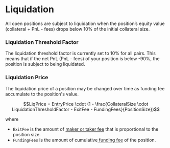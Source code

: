 # Liquidation

All open positions are subject to liquidation when the position’s equity value (collateral + PnL - fees) drops below 10% of the initial collateral size.

### Liquidation Threshold Factor

The liquidation threshold factor is currently set to 10% for all pairs. This means that if the net PnL (PnL - fees) of your position is below -90%, the position is subject to being liquidated.

### Liquidation Price

The liquidation price of a position may be changed over time as funding fee accumulate to the position's value.

$$LiqPrice = EntryPrice \cdot (1 - \frac{CollateralSize \cdot LiquidationThresholdFactor - ExitFee - FundingFees}{PositionSize})$$

where

* `ExitFee` is the amount of [maker or taker fee](fees.md) that is proportional to the position size.
* `FundingFees` is the amount of cumulative[ funding fee](fees.md) of the position.&#x20;

